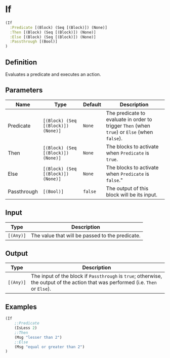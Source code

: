 # If

```clojure
(If
  :Predicate [(Block) (Seq [(Block)]) (None)]
  :Then [(Block) (Seq [(Block)]) (None)]
  :Else [(Block) (Seq [(Block)]) (None)]
  :Passthrough [(Bool)]
)
```

## Definition
Evaluates a predicate and executes an action.


## Parameters
| Name | Type | Default | Description |
|------|------|---------|-------------|
| Predicate | `[(Block) (Seq [(Block)]) (None)]` | `None` | The predicate to evaluate in order to trigger `Then` (when `true`) or `Else` (when `false`). |
| Then | `[(Block) (Seq [(Block)]) (None)]` | `None` | The blocks to activate when `Predicate` is `true`.|
| Else | `[(Block) (Seq [(Block)]) (None)]` | `None` | The blocks to activate when `Predicate` is `false`." |
| Passthrough | `[(Bool)]` | `false` | The output of this block will be its input. |


## Input
| Type | Description |
|------|-------------|
| `[(Any)]` | The value that will be passed to the predicate. |


## Output
| Type | Description |
|------|-------------|
| `[(Any)]` | The input of the block if `Passthrough` is `true`; otherwise, the output of the action that was performed (i.e. `Then` or `Else`). |


## Examples

```clojure
(If
    ;:Predicate
    (IsLess 2)
    ;:Then
    (Msg "lesser than 2")
    ;:Else
    (Msg "equal or greater than 2")
)
```
